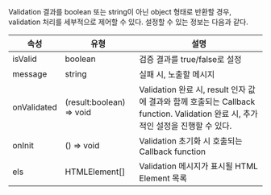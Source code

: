 Validation 결과를 boolean 또는 string이 아닌 object 형태로 반환할 경우, validation 처리를 세부적으로 제어할 수 있다. 설정할 수 있는 정보는 다음과 같다.

| 속성 | 유형 | 설명 |
| --- | --- | --- |
| isValid | boolean | 검증 결과를 true/false로 설정 |
| message | string | 실패 시, 노출할 메시지 |
| onValidated | (result:boolean) => void | Validation 완료 시, result 인자 값에 결과와 함께 호출되는 Callback function. Validation 완료 시, 추가적인 설정을 진행할 수 있다. |
| onInit | () => void | Validation 초기화 시 호출되는 Callback function |
| els | HTMLElement[] | Validation 메시지가 표시될 HTML Element 목록 |


